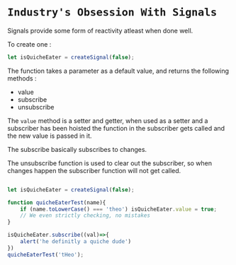 # ```Industry's Obsession With Signals```

Signals provide some form of reactivity atleast when done well.

To create one :

```javascript
let isQuicheEater = createSignal(false);
```

The function takes a parameter as a default value, and returns the following methods :

- value
- subscribe
- unsubscribe

The `value` method is a setter and getter,
when used as a setter and a subscriber has been hoisted the function in the subscriber gets called and the new value is passed in it.

The subscribe basically subscribes to changes.

The unsubscribe function is used to clear out the subscriber, so when changes happen the subscriber function will not get called.

```javascript

let isQuicheEater = createSignal(false);

function quicheEaterTest(name){
    if (name.toLowerCase() === 'theo') isQuicheEater.value = true;
    // We even strictly checking, no mistakes
}

isQuicheEater.subscribe((val)=>{
    alert('he definitly a quiche dude')
})
quicheEaterTest('tHeo');
```

